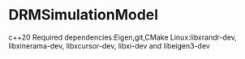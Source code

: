 # DRMSimulationModel
c++20
Required dependencies:Eigen,git,CMake
Linux:libxrandr-dev, libxinerama-dev, libxcursor-dev, libxi-dev and libeigen3-dev
